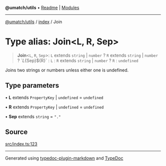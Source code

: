 **@umatch/utils** • [Readme](../../index.md) \| [Modules](../../modules.md)

***

[@umatch/utils](../../modules.md) / [index](../index.md) / Join

# Type alias: Join\<L, R, Sep\>

> **Join**\<`L`, `R`, `Sep`\>: `L` extends `string` \| `number` ? `R` extends `string` \| `number` ? \`${L}${Sep}${R}\` : `L` : `R` extends `string` \| `number` ? `R` : `undefined`

Joins two strings or numbers unless either one is undefined.

## Type parameters

• **L** extends `PropertyKey` \| `undefined` = `undefined`

• **R** extends `PropertyKey` \| `undefined` = `undefined`

• **Sep** extends `string` = `"."`

## Source

[src/index.ts:123](https://github.com/umatch-oficial/utils/blob/ed8915b/src/index.ts#L123)

***

Generated using [typedoc-plugin-markdown](https://www.npmjs.com/package/typedoc-plugin-markdown) and [TypeDoc](https://typedoc.org/)
